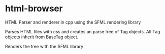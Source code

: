 # html-browser
HTML Parser and renderer in cpp using the SFML rendering library

Parses HTML files with css and creates an parse tree of Tag objects.
All Tag objects inherit from BaseTag object.

Renders the tree with the SFML library
